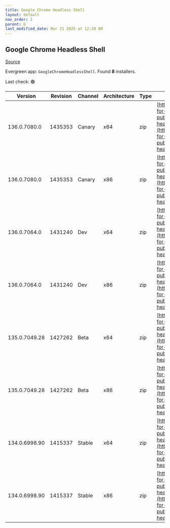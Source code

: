 ```yaml
---
title: Google Chrome Headless Shell
layout: default
nav_order: 2
parent: G
last_modified_date: Mar 21 2025 at 12:39 AM
---
```


## Google Chrome Headless Shell

[Source](https://googlechromelabs.github.io/chrome-for-testing/)

Evergreen app: `GoogleChromeHeadlessShell`. Found **8** installers.

Last check: 🟢

| Version       | Revision | Channel | Architecture | Type | URI                                                                                                                                                                                                                          |
| ------------- | -------- | ------- | ------------ | ---- | ---------------------------------------------------------------------------------------------------------------------------------------------------------------------------------------------------------------------------- |
| 136.0.7080.0  | 1435353  | Canary  | x64          | zip  | [https://storage.googleapis.com/chrome-for-testing-public/136.0.7080.0/win64/chrome-headless-shell-win64.zip](https://storage.googleapis.com/chrome-for-testing-public/136.0.7080.0/win64/chrome-headless-shell-win64.zip)   |
| 136.0.7080.0  | 1435353  | Canary  | x86          | zip  | [https://storage.googleapis.com/chrome-for-testing-public/136.0.7080.0/win32/chrome-headless-shell-win32.zip](https://storage.googleapis.com/chrome-for-testing-public/136.0.7080.0/win32/chrome-headless-shell-win32.zip)   |
| 136.0.7064.0  | 1431240  | Dev     | x64          | zip  | [https://storage.googleapis.com/chrome-for-testing-public/136.0.7064.0/win64/chrome-headless-shell-win64.zip](https://storage.googleapis.com/chrome-for-testing-public/136.0.7064.0/win64/chrome-headless-shell-win64.zip)   |
| 136.0.7064.0  | 1431240  | Dev     | x86          | zip  | [https://storage.googleapis.com/chrome-for-testing-public/136.0.7064.0/win32/chrome-headless-shell-win32.zip](https://storage.googleapis.com/chrome-for-testing-public/136.0.7064.0/win32/chrome-headless-shell-win32.zip)   |
| 135.0.7049.28 | 1427262  | Beta    | x64          | zip  | [https://storage.googleapis.com/chrome-for-testing-public/135.0.7049.28/win64/chrome-headless-shell-win64.zip](https://storage.googleapis.com/chrome-for-testing-public/135.0.7049.28/win64/chrome-headless-shell-win64.zip) |
| 135.0.7049.28 | 1427262  | Beta    | x86          | zip  | [https://storage.googleapis.com/chrome-for-testing-public/135.0.7049.28/win32/chrome-headless-shell-win32.zip](https://storage.googleapis.com/chrome-for-testing-public/135.0.7049.28/win32/chrome-headless-shell-win32.zip) |
| 134.0.6998.90 | 1415337  | Stable  | x64          | zip  | [https://storage.googleapis.com/chrome-for-testing-public/134.0.6998.90/win64/chrome-headless-shell-win64.zip](https://storage.googleapis.com/chrome-for-testing-public/134.0.6998.90/win64/chrome-headless-shell-win64.zip) |
| 134.0.6998.90 | 1415337  | Stable  | x86          | zip  | [https://storage.googleapis.com/chrome-for-testing-public/134.0.6998.90/win32/chrome-headless-shell-win32.zip](https://storage.googleapis.com/chrome-for-testing-public/134.0.6998.90/win32/chrome-headless-shell-win32.zip) |
